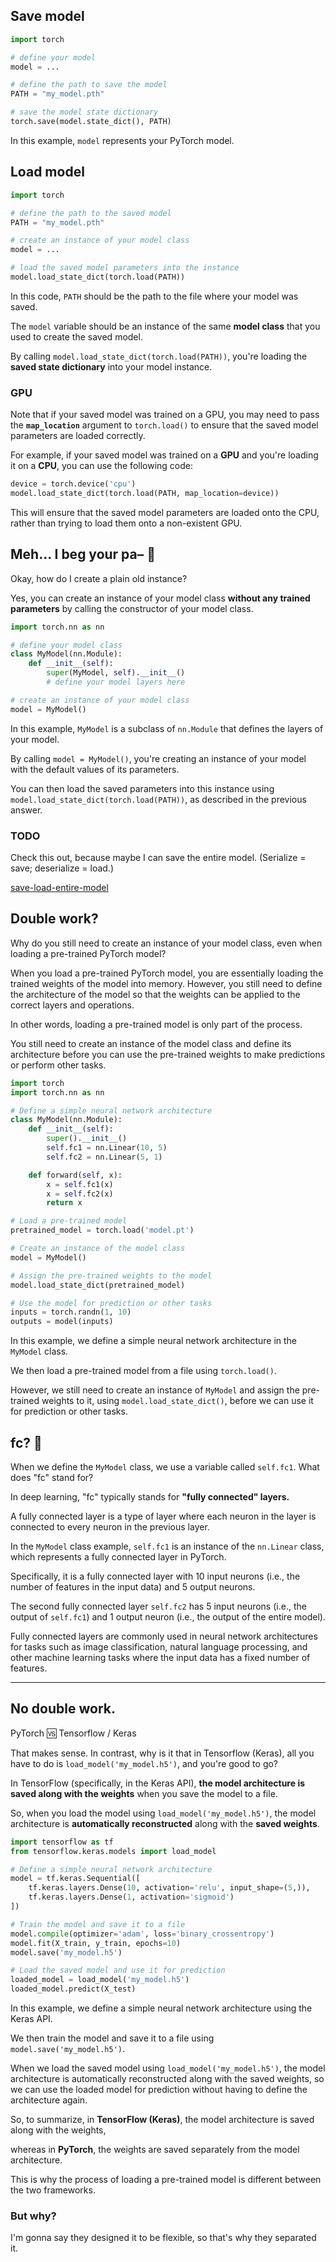 <!--The instructions for how to save a model using torch.save seem unreasonably difficult.  Can you write me a simple code example?

Certainly, here's an example of how to save a PyTorch model using torch.save():-->

## Save model

```python
import torch

# define your model
model = ...

# define the path to save the model
PATH = "my_model.pth"

# save the model state dictionary
torch.save(model.state_dict(), PATH)
```

In this example, `model` represents your PyTorch model.


## Load model
<!--Great.  Now, how do I read in a saved model?

To load a saved PyTorch model using `torch.load()`, you can use the following code:-->

```python
import torch

# define the path to the saved model
PATH = "my_model.pth"

# create an instance of your model class
model = ...

# load the saved model parameters into the instance
model.load_state_dict(torch.load(PATH))
```

In this code, `PATH` should be the path to the file where your model was saved.

The `model` variable should be an instance of the same **model class** that you used to create the saved model.

By calling `model.load_state_dict(torch.load(PATH))`, you're loading the **saved state dictionary** into your model instance.

### GPU

Note that if your saved model was trained on a GPU, you may need to pass the **`map_location`** argument to `torch.load()` to ensure that the saved model parameters are loaded correctly.

For example, if your saved model was trained on a **GPU** and you're loading it on a **CPU**, you can use the following code:

```python
device = torch.device('cpu')
model.load_state_dict(torch.load(PATH, map_location=device))
```

This will ensure that the saved model parameters are loaded onto the CPU, rather than trying to load them onto a non-existent GPU.

## Meh... I beg your pa&ndash; 🐰

<!-- OK.  Before we do model.load_state_dict(torch.load(PATH)), we create an instance of our model class.  How do I create an instance?  I imagine it can be an "empty" instance? -->

Okay, how do I create a plain old instance?

Yes, you can create an instance of your model class **without any trained parameters** by calling the constructor of your model class.

```python
import torch.nn as nn

# define your model class
class MyModel(nn.Module):
    def __init__(self):
        super(MyModel, self).__init__()
        # define your model layers here

# create an instance of your model class
model = MyModel()
```

In this example, `MyModel` is a subclass of `nn.Module` that defines the layers of your model.

By calling `model = MyModel()`, you're creating an instance of your model with the default values of its parameters.

You can then load the saved parameters into this instance using `model.load_state_dict(torch.load(PATH))`, as described in the previous answer.

### TODO

Check this out, because maybe I can save the entire model.  (Serialize = save; deserialize = load.)

[save-load-entire-model](https://pytorch.org/tutorials/beginner/saving_loading_models.html#save-load-entire-model)

## Double work?

Why do you still need to create an instance of your model class, even when loading a pre-trained PyTorch model?

When you load a pre-trained PyTorch model, you are essentially loading the trained weights of the model into memory. However, you still need to define the architecture of the model so that the weights can be applied to the correct layers and operations.

In other words, loading a pre-trained model is only part of the process.

You still need to create an instance of the model class and define its architecture before you can use the pre-trained weights to make predictions or perform other tasks.

```python
import torch
import torch.nn as nn

# Define a simple neural network architecture
class MyModel(nn.Module):
    def __init__(self):
        super().__init__()
        self.fc1 = nn.Linear(10, 5)
        self.fc2 = nn.Linear(5, 1)

    def forward(self, x):
        x = self.fc1(x)
        x = self.fc2(x)
        return x

# Load a pre-trained model
pretrained_model = torch.load('model.pt')

# Create an instance of the model class
model = MyModel()

# Assign the pre-trained weights to the model
model.load_state_dict(pretrained_model)

# Use the model for prediction or other tasks
inputs = torch.randn(1, 10)
outputs = model(inputs)
```

In this example, we define a simple neural network architecture in the `MyModel` class.

We then load a pre-trained model from a file using `torch.load()`.

However, we still need to create an instance of `MyModel` and assign the pre-trained weights to it, using `model.load_state_dict()`, before we can use it for prediction or other tasks.

## fc? 🧐

When we define the `MyModel` class, we use a variable called `self.fc1`.  What does "fc" stand for?

In deep learning, "fc" typically stands for **"fully connected" layers.**

A fully connected layer is a type of layer where each neuron in the layer is connected to every neuron in the previous layer.

In the `MyModel` class example, `self.fc1` is an instance of the `nn.Linear` class, which represents a fully connected layer in PyTorch.

Specifically, it is a fully connected layer with 10 input neurons (i.e., the number of features in the input data) and 5 output neurons.

The second fully connected layer `self.fc2` has 5 input neurons (i.e., the output of `self.fc1`) and 1 output neuron (i.e., the output of the entire model).

Fully connected layers are commonly used in neural network architectures for tasks such as image classification, natural language processing, and other machine learning tasks where the input data has a fixed number of features.

<hr>

## No double work.

PyTorch 🆚 Tensorflow / Keras

That makes sense.  In contrast, why is it that in Tensorflow (Keras), all you have to do is `load_model('my_model.h5')`, and you're good to go?

In TensorFlow (specifically, in the Keras API), **the model architecture is saved along with the weights** when you save the model to a file.

So, when you load the model using `load_model('my_model.h5')`, the model architecture is **automatically reconstructed** along with the **saved weights**.

```python
import tensorflow as tf
from tensorflow.keras.models import load_model

# Define a simple neural network architecture
model = tf.keras.Sequential([
    tf.keras.layers.Dense(10, activation='relu', input_shape=(5,)),
    tf.keras.layers.Dense(1, activation='sigmoid')
])

# Train the model and save it to a file
model.compile(optimizer='adam', loss='binary_crossentropy')
model.fit(X_train, y_train, epochs=10)
model.save('my_model.h5')

# Load the saved model and use it for prediction
loaded_model = load_model('my_model.h5')
loaded_model.predict(X_test)
```

In this example, we define a simple neural network architecture using the Keras API.

We then train the model and save it to a file using `model.save('my_model.h5')`.

When we load the saved model using `load_model('my_model.h5')`, the model architecture is automatically reconstructed along with the saved weights, so we can use the loaded model for prediction without having to define the architecture again.

So, to summarize, in **TensorFlow (Keras)**, the model architecture is saved along with the weights, 

whereas in **PyTorch**, the weights are saved separately from the model architecture.

This is why the process of loading a pre-trained model is different between the two frameworks.

### But why?

I'm gonna say they designed it to be flexible, so that's why they separated it.

<br>
